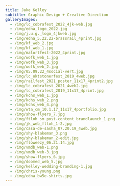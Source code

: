 ```yaml
---
title: Jake Kelley
subtitle: Graphic Design + Creative Direction
galleryImages:
  - /img/lc_cobrafest_2022_4jk-web.jpg
  - /img/edna_logo_2022.jpg
  - /img/j.u.g._logo_4jkweb.jpg
  - /img/edna_5.22.22-brassrail_4print.jpg
  - /img/kf_web_2.jpg
  - /img/kf_web_1.jpg
  - /img/malortfest-2022_4print.jpg
  - /img/wofk_web_1.jpg
  - /img/wofk_web_3.jpg
  - /img/wofk_web_2.jpg
  - /img/05.09.22_4social-vert.jpg
  - /img/lc_oktstonerfest_2019_4web.jpg
  - /img/railfest_2021_poster_11x17_4print2.jpg
  - /img/lc_cobrafest_2021_4web2.jpg
  - /img/lc_cobrafest_2019_11x17_4print.jpg
  - /img/kchs_web_1.jpg
  - /img/kchs_web_2.png
  - /img/kchs_web_4.png
  - /img/wta_cm_10.1.17_11x17_4portfolio.jpg
  - /img/show-flyers_7.jpg
  - /img/ftloh_sm_post-content_brandlaunch_1.png
  - /img/jk_web_ftloh_1-2.jpg
  - /img/casa-de-sasha_07.20.19_4web.jpg
  - /img/shy-blakeman_3.png
  - /img/shy-blakeman_2-edit.jpg
  - /img/floweezy_06.21.14.jpg
  - /img/vmdb_web-1.png
  - /img/vmdb_web-3.jpg
  - /img/show-flyers_6.jpg
  - /img/doomed_web_5.jpg
  - /img/kelley-wedding-branding-1.jpg
  - /img/chris-young.png
  - /img/edna_bw5e-shirts.jpg
---
```


